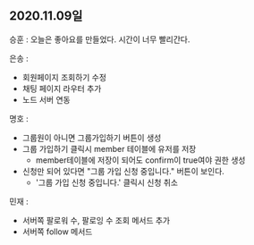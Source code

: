 ## 2020.11.09일

승훈 : 오늘은 좋아요를 만들었다. 시간이 너무 빨리간다.

은송 :
- 회원페이지 조회하기 수정
- 채팅 페이지 라우터 추가
- 노드 서버 연동

명호 :  

- 그룹원이 아니면 그룹가입하기 버튼이 생성  
- 그룹 가입하기 클릭시 member 테이블에 유저를 저장  
  - member테이블에 저장이 되어도 confirm이 true여야 권한 생성  
- 신청만 되어 있다면 "그룹 가입 신청 중입니다." 버튼이 보인다.  
  - '그룹 가입 신청 중입니다.' 클릭시 신청 취소  

민재 :
- 서버쪽 팔로워 수, 팔로잉 수 조회 메서드 추가
- 서버쪽 follow 메서드 
